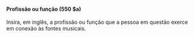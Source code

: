 #### Profissão ou função (550 $a)

Insira, em inglês, a profissão ou função que a pessoa em questão exerce em conexão às fontes musicais. &nbsp;

&nbsp;